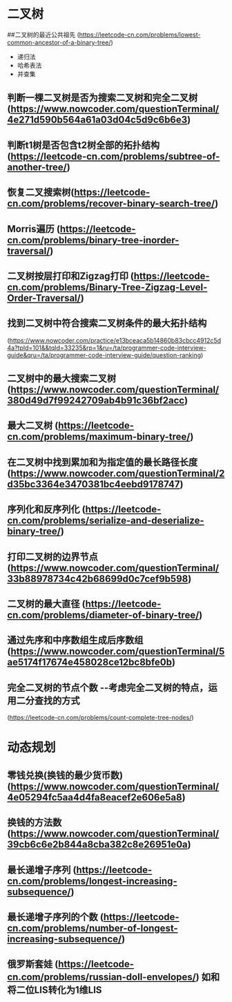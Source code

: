 # 二叉树
##二叉树的最近公共祖先 (https://leetcode-cn.com/problems/lowest-common-ancestor-of-a-binary-tree/)
- 递归法
- 哈希表法
- 并查集
## 判断一棵二叉树是否为搜索二叉树和完全二叉树(https://www.nowcoder.com/questionTerminal/4e271d590b564a61a03d04c5d9c6b6e3)
## 判断t1树是否包含t2树全部的拓扑结构 (https://leetcode-cn.com/problems/subtree-of-another-tree/)
## 恢复二叉搜索树(https://leetcode-cn.com/problems/recover-binary-search-tree/)
## Morris遍历 (https://leetcode-cn.com/problems/binary-tree-inorder-traversal/)
## 二叉树按层打印和Zigzag打印 (https://leetcode-cn.com/problems/Binary-Tree-Zigzag-Level-Order-Traversal/)
## 找到二叉树中符合搜索二叉树条件的最大拓扑结构
(https://www.nowcoder.com/practice/e13bceaca5b14860b83cbcc4912c5d4a?tpId=101&&tqId=33235&rp=1&ru=/ta/programmer-code-interview-guide&qru=/ta/programmer-code-interview-guide/question-ranking)
## 二叉树中的最大搜索二叉树 (https://www.nowcoder.com/questionTerminal/380d49d7f99242709ab4b91c36bf2acc)
## 最大二叉树 (https://leetcode-cn.com/problems/maximum-binary-tree/)
## 在二叉树中找到累加和为指定值的最长路径长度(https://www.nowcoder.com/questionTerminal/2d35bc3364e3470381bc4eebd9178747)
## 序列化和反序列化 (https://leetcode-cn.com/problems/serialize-and-deserialize-binary-tree/)
## 打印二叉树的边界节点 (https://www.nowcoder.com/questionTerminal/33b88978734c42b68699d0c7cef9b598)
## 二叉树的最大直径 (https://leetcode-cn.com/problems/diameter-of-binary-tree/)
## 通过先序和中序数组生成后序数组 (https://www.nowcoder.com/questionTerminal/5ae5174f17674e458028ce12bc8bfe0b)
## 完全二叉树的节点个数 --考虑完全二叉树的特点，运用二分查找的方式  
(https://leetcode-cn.com/problems/count-complete-tree-nodes/)

# 动态规划
## 零钱兑换(换钱的最少货币数) (https://www.nowcoder.com/questionTerminal/4e05294fc5aa4d4fa8eacef2e606e5a8)
## 换钱的方法数 (https://www.nowcoder.com/questionTerminal/39cb6c6e2b844a8cba382c8e26951e0a)
## 最长递增子序列 (https://leetcode-cn.com/problems/longest-increasing-subsequence/)
## 最长递增子序列的个数 (https://leetcode-cn.com/problems/number-of-longest-increasing-subsequence/)
## 俄罗斯套娃 (https://leetcode-cn.com/problems/russian-doll-envelopes/) 如和将二位LIS转化为1维LIS
